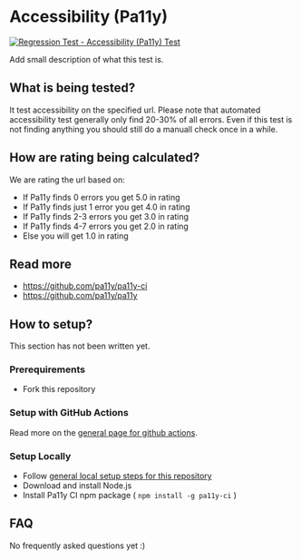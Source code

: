 # Accessibility (Pa11y)
[![Regression Test - Accessibility (Pa11y) Test](https://github.com/Webperf-se/webperf_core/actions/workflows/regression-test-pa11y.yml/badge.svg)](https://github.com/Webperf-se/webperf_core/actions/workflows/regression-test-pa11y.yml)

Add small description of what this test is.

## What is being tested?

It test accessibility on the specified url.
Please note that automated accessibility test generally only find 20-30% of all errors.
Even if this test is not finding anything you should still do a manuall check once in a while.

## How are rating being calculated?

We are rating the url based on:
- If Pa11y finds 0 errors you get 5.0 in rating
- If Pa11y finds just 1 error you get 4.0 in rating
- If Pa11y finds 2-3 errors you get 3.0 in rating
- If Pa11y finds 4-7 errors you get 2.0 in rating
- Else you will get 1.0 in rating

## Read more

* https://github.com/pa11y/pa11y-ci
* https://github.com/pa11y/pa11y

## How to setup?

This section has not been written yet.

### Prerequirements

* Fork this repository

### Setup with GitHub Actions

Read more on the [general page for github actions](../getting-started-github-actions.md).

### Setup Locally

* Follow [general local setup steps for this repository](../getting-started-local.md)
* Download and install Node.js
* Install Pa11y CI npm package ( `npm install -g pa11y-ci` )

## FAQ

No frequently asked questions yet :)

